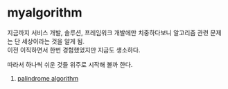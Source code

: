 # myalgorithm

지금까지 서비스 개발, 솔루션, 프레임워크 개발에만 치중하다보니 알고리즘 관련 문제는 단 세상이라는 것을 알게 됨.    
이전 이직하면서 한번 경험했었지만 지금도 생소하다.    
    
따라서 하나씩 쉬운 것들 위주로 시작해 볼까 한다.

1. [palindrome algorithm](https://github.com/basquiat78/myalgorithm/tree/master/src/algorithm/palindrome)
